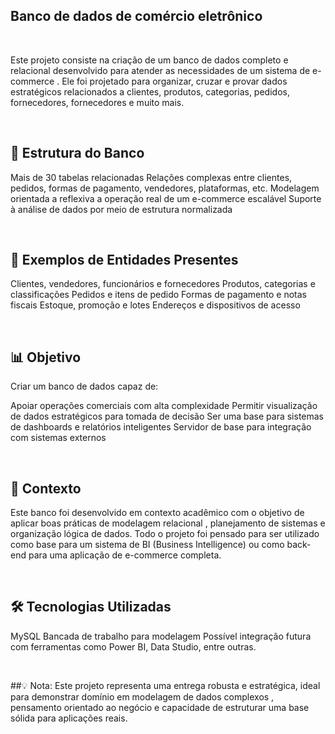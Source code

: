 ## Banco de dados de comércio eletrônico

<br>

Este projeto consiste na criação de um banco de dados completo e relacional desenvolvido para atender as necessidades de um sistema de e-commerce . Ele foi projetado para organizar, cruzar e provar dados estratégicos relacionados a clientes, produtos, categorias, pedidos, fornecedores, fornecedores e muito mais.

<br>

## 🧱 Estrutura do Banco
Mais de 30 tabelas relacionadas
Relações complexas entre clientes, pedidos, formas de pagamento, vendedores, plataformas, etc.
Modelagem orientada a reflexiva a operação real de um e-commerce escalável
Suporte à análise de dados por meio de estrutura normalizada

<br>

## 🧾 Exemplos de Entidades Presentes
Clientes, vendedores, funcionários e fornecedores
Produtos, categorias e classificações
Pedidos e itens de pedido
Formas de pagamento e notas fiscais
Estoque, promoção e lotes
Endereços e dispositivos de acesso

<br>

## 📊 Objetivo
Criar um banco de dados capaz de:

Apoiar operações comerciais com alta complexidade
Permitir visualização de dados estratégicos para tomada de decisão
Ser uma base para sistemas de dashboards e relatórios inteligentes
Servidor de base para integração com sistemas externos

<br>

## 📘 Contexto
Este banco foi desenvolvido em contexto acadêmico com o objetivo de aplicar boas práticas de modelagem relacional , planejamento de sistemas e organização lógica de dados. Todo o projeto foi pensado para ser utilizado como base para um sistema de BI (Business Intelligence) ou como back-end para uma aplicação de e-commerce completa.

<br>

## 🛠️ Tecnologias Utilizadas
MySQL
Bancada de trabalho para modelagem
Possível integração futura com ferramentas como Power BI, Data Studio, entre outras.

<br>

##💡 Nota: Este projeto representa uma entrega robusta e estratégica, ideal para demonstrar domínio em modelagem de dados complexos , pensamento orientado ao negócio e capacidade de estruturar uma base sólida para aplicações reais.
